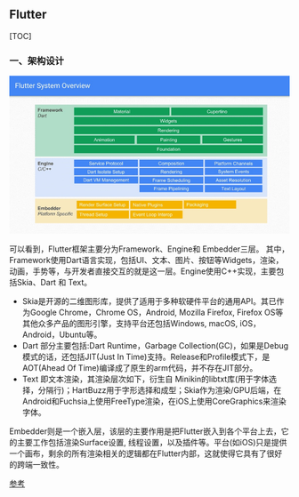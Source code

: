 ## Flutter

[TOC]

### 一、架构设计

<img src="images/flutter_framework.jpg" alt="flutter" style="zoom:67%;" />

可以看到，Flutter框架主要分为Framework、Engine和 Embedder三层。
其中，Framework使用Dart语言实现，包括UI、文本、图片、按钮等Widgets，渲染，动画，手势等，与开发者直接交互的就是这一层。Engine使用C++实现，主要包括Skia、Dart 和 Text。

- Skia是开源的二维图形库，提供了适用于多种软硬件平台的通用API。其已作为Google Chrome，Chrome OS，Android, Mozilla Firefox, Firefox OS等其他众多产品的图形引擎，支持平台还包括Windows, macOS, iOS，Android，Ubuntu等。
- Dart 部分主要包括:Dart Runtime，Garbage Collection(GC)，如果是Debug模式的话，还包括JIT(Just In Time)支持。Release和Profile模式下，是AOT(Ahead Of Time)编译成了原生的arm代码，并不存在JIT部分。
- Text 即文本渲染，其渲染层次如下，衍生自 Minikin的libtxt库(用于字体选择，分隔行)；HartBuzz用于字形选择和成型；Skia作为渲染/GPU后端，在Android和Fuchsia上使用FreeType渲染，在iOS上使用CoreGraphics来渲染字体。

Embedder则是一个嵌入层，该层的主要作用是把Flutter嵌入到各个平台上去，它的主要工作包括渲染Surface设置, 线程设置，以及插件等。平台(如iOS)只是提供一个画布，剩余的所有渲染相关的逻辑都在Flutter内部，这就使得它具有了很好的跨端一致性。





[参考](https://blog.csdn.net/xiangzhihong8/article/details/106433461/)

